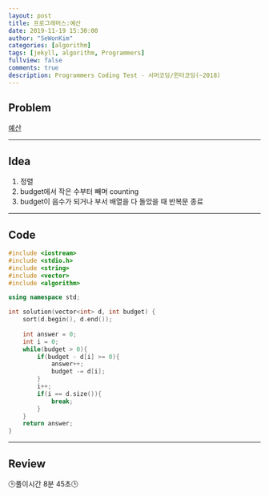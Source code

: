 ```yaml
---
layout: post
title: 프로그래머스:예산
date: 2019-11-19 15:30:00
author: "SeWonKim"
categories: [algorithm]
tags: [jekyll, algorithm, Programmers]
fullview: false
comments: true
description: Programmers Coding Test - 서머코딩/윈터코딩(~2018)
---
```


## Problem

[예산](https://programmers.co.kr/learn/courses/30/lessons/12982?language=cpp)

---

## Idea

1. 정렬
2. budget에서 작은 수부터 빼며 counting
3. budget이 음수가 되거나 부서 배열을 다 돌았을 때 반복문 종료


---

## Code
```cpp
#include <iostream>
#include <stdio.h>
#include <string>
#include <vector>
#include <algorithm>

using namespace std;

int solution(vector<int> d, int budget) {
    sort(d.begin(), d.end());
    
    int answer = 0;
    int i = 0;
    while(budget > 0){
        if(budget - d[i] >= 0){
            answer++;
            budget -= d[i];
        }
        i++;
        if(i == d.size()){
            break;
        }
    }
    return answer;
}
```

---

## Review

🕒풀이시간 8분 45초🕒